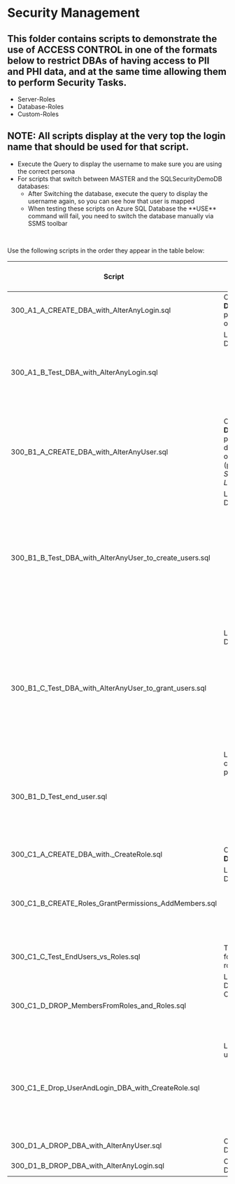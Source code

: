 # Security Management

## This folder contains scripts to demonstrate the use of ACCESS CONTROL in one of the formats below to restrict DBAs of having access to PII and PHI data, and at the same time allowing them to perform Security Tasks.
<ul>
  <li>Server-Roles</li>
  <li>Database-Roles</li>
  <li>Custom-Roles</li>
</ul>

## NOTE: All scripts display at the very top the **login name** that should be used for that script.<br>
<ul>
<li>Execute the Query to display the username to make sure you are using the correct persona</li>
<li>For scripts that switch between MASTER and the SQLSecurityDemoDB databases:<ul>
  <li>After Switching the database, execute the query to display the username again, so you can see how that user is mapped</li>
  <li>When testing these scripts on Azure SQL Database the **USE** command will fail, you need to switch the database manually via SSMS toolbar</li>
  </ul>
</ul>
<br>

Use the following scripts in the order they appear in the table below:

| Script | Description | SQL Server on VM | Azure SQL MI | Azure SQL DB |
| ----------- | ----------- | ----------- | ----------- | ----------- |
| 300_A1_A_CREATE_DBA_with_AlterAnyLogin.sql | Create a **Security-DBA-for-LOGINs** with permission to create other logins  |  Y | Y | ? |
| 300_A1_B_Test_DBA_with_AlterAnyLogin.sql | Login as Security-DBA-for-LOGINs to: <ul><li>create additional logins</li><li>Alter Logins: Enable/Disable</li><li>Reset Passwords</li><li>Drop Logins</li></ul> |  Y | Y | ? |
| 300_B1_A_CREATE_DBA_with_AlterAnyUser.sql | Create a **Security-DBA-for-USERs** with permission to create database-users based on other logins (previously created by *Security-DBA-for-LOGINs* |  Y | Y | ? |
| 300_B1_B_Test_DBA_with_AlterAnyUser_to_create_users.sql | Login as Security-DBA-for-USERs to: <ul><li>Try to SELECT from tables</li><li>Try to modify own Masking Settings</li><li>Try to execute DBCC</li><li>Try to execute DBCC commands</li><li>Create Database-Users</li><li>Drop Database-Users</li></ul> |  Y | Y | ? |
| 300_B1_C_Test_DBA_with_AlterAnyUser_to_grant_users.sql | Login as Security-DBA-for-USERs to: <ul><li>Try to Add database-users to *Database-Roles*</li><li>Try to execute *sp_addrolemember* to add database-users to roles</li><li>Try to *GRANT* permissions to Database-Users</li></ul> |  Y | Y | ? |
| 300_B1_D_Test_end_user.sql | Login using credentials created in previous scripts to:<ul><li>Execute *SELECT* on tables</li><li>Try to manipulate Masking settings</li><li>Try to execute DBCC commands</li></ul>  |  Y | Y | ? |
| 300_C1_A_CREATE_DBA_with._CreateRole.sql | Create a **Security-DBA-for-Roles** |  Y | Y | ? |
| 300_C1_B_CREATE_Roles_GrantPermissions_AddMembers.sql | Login as Security-DBA-for-Roles to:<ul><li>Create Roles</li><li>Grant permissions to these new roles</li><li>Add Members into these Roles</li></ul> |  Y | Y | ? |
| 300_C1_C_Test_EndUsers_vs_Roles.sql | Test end-user access for those placed in the roles created |  Y | Y | ? |
| 300_C1_D_DROP_MembersFromRoles_and_Roles.sql | Login as Security-DBA-for-Roles to Clean-up:<ul><li>Remove members from Roles</li><li>Drop roles</li></ul> |  Y | Y | ? |
| 300_C1_E_Drop_UserAndLogin_DBA_with_CreateRole.sql | Login as sa to clean-up:<ul><li>Remove member *Security-DBA-for-Roles* from Roles</li><li>Drop User and Login *Security-DBA-for-Roles*</li></ul>  |  Y | Y | ? |
| 300_D1_A_DROP_DBA_with_AlterAnyUser.sql | Clean-Up Security-DBA-for-Users |  Y | Y | ? |
| 300_D1_B_DROP_DBA_with_AlterAnyLogin.sql | Clean-Up Security-DBA-for-LOGINs  |  Y | Y | ? |
